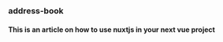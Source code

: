 ### address-book

#### This is an article on how to use nuxtjs in your next vue project

<!-- ```bash
# install dependencies
$ yarn install

# serve with hot reload at localhost:3000
$ yarn dev

# build for production and launch server
$ yarn build
$ yarn start

# generate static project
$ yarn generate
``` -->

